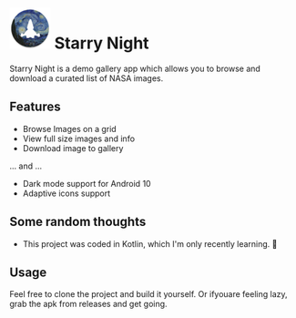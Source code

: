 # ![alt text](https://github.com/shahimclt/starrynight/blob/master/app/src/main/res/mipmap-hdpi/ic_launcher_round.png "Starry Night Logo") Starry Night

Starry Night is a demo gallery app which allows you to browse and download a curated list of NASA images.



## Features

* Browse Images on a grid
* View full size images and info
* Download image to gallery

... and ...

* Dark mode support for Android 10
* Adaptive icons support

## Some random thoughts

- This project was coded in Kotlin, which I'm only recently learning. 🤞

## Usage

Feel free to clone the project and build it yourself. Or ifyouare feeling lazy, grab the apk from releases and get going.
